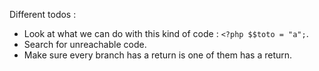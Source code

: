 Different todos :

 - Look at what we can do with this kind of code : `<?php $$toto = "a";`.
 - Search for unreachable code.
 - Make sure every branch has a return is one of them has a return.
